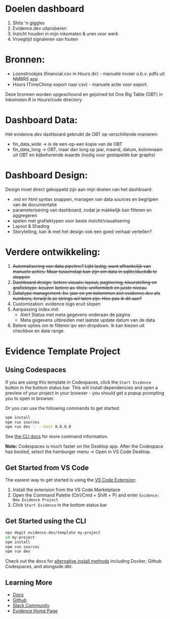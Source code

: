 # Doelen dashboard

1. Shits 'n giggles
2. Evidence.dev uitproberen
3. Inzicht houden in mijn inkomsten & uren voor werk
4. Vroegtijd signaleren van fouten

# Bronnen:

- Loonstrookjes (financial.csv in Hours dir) - manuele invoer o.b.v. pdfs uit NMBRS app
- Hours (TimeChimp export naar csv) - manuele actie voor export. 

Deze bronnen worden opgeschoond en gejoined tot One Big Table (OBT) in Inkomsten.R in Hours/code directory

# Dashboard Data:

Het evidence.dev dashboard gebruikt de OBT op verschillende manieren:

- fin_data_wide -> is de een-op-een kopie van de OBT
- fin_data_long -> OBT, maar dan long op jaar, maand, datum, kolomnaam uit OBT en bijbehorende waarde (nodig voor gestapelde bar graphs)

# Dashboard Design:

Design moet direct gekoppeld zijn aan mijn doelen van het dashboard:
- .md en html syntax snappen, managen van data sources en begrijpen van de documentatie
- parameterisering van dashboard, zodat je makkelijk kan filteren en aggregeren
- spelen met grafiektypen voor beste inzicht/visualisering
- Layout & Shading 
- Storytelling, kan ik met het design ook een goed verhaal vertellen?

# Verdere ontwikkeling:

1. ~~Automatisering van data pipeline? Lijkt lastig, want afhankelijk van manuele acties. Maar tussenstap kan zijn om data in sqlite/duckdb te stoppen~~
2. ~~Dashboard design:~~
	~~betere visuals: layout, paginering, kleurstelling en grafiektype-keuzen~~
	~~betere as-titels: uniformiteit en juiste niveau~~
3. ~~Datatype management: bv. jaar en ym kolommen ziet evidence.dev als numbers, terwijl ik ze strings wil laten zijn. Hoe pas ik dit aan?~~
4. Customization: evidence logo eruit slopen
5. Aanpassing index.md: 
	- Alert Status met meta gegevens onderaan de pagina
	- Meta gegevens uitbreiden met laatste update datum van de data
6. Betere opties om te filteren ipv een dropdown. Ik kan kiezen uit checkbox en date range.


# Evidence Template Project

## Using Codespaces

If you are using this template in Codespaces, click the `Start Evidence` button in the bottom status bar. This will install dependencies and open a preview of your project in your browser - you should get a popup prompting you to open in browser.

Or you can use the following commands to get started:

```bash
npm install
npm run sources
npm run dev -- --host 0.0.0.0
```

See [the CLI docs](https://docs.evidence.dev/cli/) for more command information.

**Note:** Codespaces is much faster on the Desktop app. After the Codespace has booted, select the hamburger menu → Open in VS Code Desktop.

## Get Started from VS Code

The easiest way to get started is using the [VS Code Extension](https://marketplace.visualstudio.com/items?itemName=Evidence.evidence-vscode):



1. Install the extension from the VS Code Marketplace
2. Open the Command Palette (Ctrl/Cmd + Shift + P) and enter `Evidence: New Evidence Project`
3. Click `Start Evidence` in the bottom status bar

## Get Started using the CLI

```bash
npx degit evidence-dev/template my-project
cd my-project 
npm install 
npm run sources
npm run dev 
```

Check out the docs for [alternative install methods](https://docs.evidence.dev/getting-started/install-evidence) including Docker, Github Codespaces, and alongside dbt.



## Learning More

- [Docs](https://docs.evidence.dev/)
- [Github](https://github.com/evidence-dev/evidence)
- [Slack Community](https://slack.evidence.dev/)
- [Evidence Home Page](https://www.evidence.dev)
